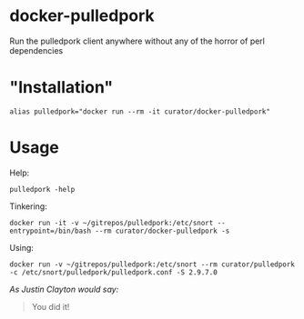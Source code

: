 docker-pulledpork
=============

Run the pulledpork client anywhere without any of the horror of perl dependencies

"Installation"
=============
```
alias pulledpork="docker run --rm -it curator/docker-pulledpork"
```

Usage
=============

Help:
```
pulledpork -help
```

Tinkering:
```
docker run -it -v ~/gitrepos/pulledpork:/etc/snort --entrypoint=/bin/bash --rm curator/docker-pulledpork -s
```

Using:
```
docker run -v ~/gitrepos/pulledpork:/etc/snort --rm curator/pulledpork -c /etc/snort/pulledpork/pulledpork.conf -S 2.9.7.0
```
*As Justin Clayton would say:*
> You did it!
